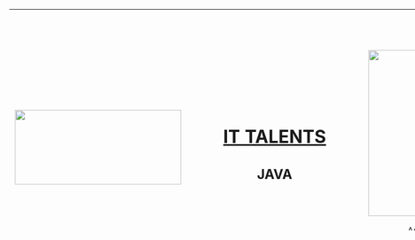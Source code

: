 <!DOCTYPE HTML PUBLIC "-//W3C//DTD HTML 4.01 Transitional//EN">
<html><head><!-- Head Start --></head>
<body><table style="width: 1400px; height: 400px; text-align: left; margin-left: auto; margin-right: auto;" border="0" cellpadding="3" cellspacing="1">
<tbody>
<tr>
<td style="text-align: center; height: 500px; width: 33%;"><img style="width: 300px; height: 135px;" src="http://ittalents.bg/images/logo-black.png" alt=""></td>
<td style="width: 33%; text-align: center; height: 500px;">
<h1><a href="http://ittalents.bg">IT TALENTS</a></h1>
<h2>JAVA</h2>
</td>
<td style="width: 33%; text-align: center; height: 500px;"><img style="width: 300px; height: 300px;" src="https://avatars1.githubusercontent.com/u/10477518?v=4&amp;s=460" alt="">
<p>Author:&nbsp;<strong>Hristo Penev</strong></p>
</td>
</tr>
</tbody>
</table>
<br></body></html>